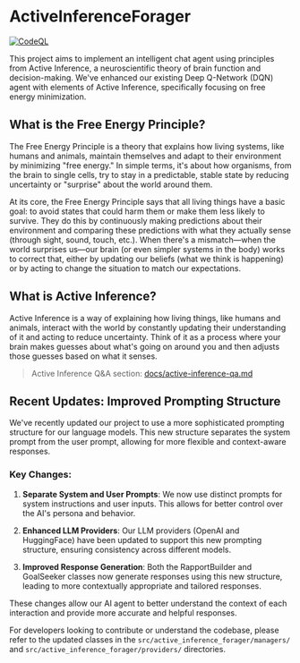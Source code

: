 # ActiveInferenceForager

[![CodeQL](https://github.com/leonvanbokhorst/ActiveInferenceForager/actions/workflows/github-code-scanning/codeql/badge.svg)](https://github.com/leonvanbokhorst/ActiveInferenceForager/actions/workflows/github-code-scanning/codeql)

This project aims to implement an intelligent chat agent using principles from Active Inference, a neuroscientific theory of brain function and decision-making. We've enhanced our existing Deep Q-Network (DQN) agent with elements of Active Inference, specifically focusing on free energy minimization.

## What is the Free Energy Principle?

The Free Energy Principle is a theory that explains how living systems, like humans and animals, maintain themselves and adapt to their environment by minimizing "free energy." In simple terms, it's about how organisms, from the brain to single cells, try to stay in a predictable, stable state by reducing uncertainty or "surprise" about the world around them.

At its core, the Free Energy Principle says that all living things have a basic goal: to avoid states that could harm them or make them less likely to survive. They do this by continuously making predictions about their environment and comparing these predictions with what they actually sense (through sight, sound, touch, etc.). When there's a mismatch—when the world surprises us—our brain (or even simpler systems in the body) works to correct that, either by updating our beliefs (what we think is happening) or by acting to change the situation to match our expectations.

## What is Active Inference?

Active Inference is a way of explaining how living things, like humans and animals, interact with the world by constantly updating their understanding of it and acting to reduce uncertainty. Think of it as a process where your brain makes guesses about what's going on around you and then adjusts those guesses based on what it senses.

> Active Inference Q&A section: [docs/active-inference-qa.md](docs/active-inference-qa.md)

## Recent Updates: Improved Prompting Structure

We've recently updated our project to use a more sophisticated prompting structure for our language models. This new structure separates the system prompt from the user prompt, allowing for more flexible and context-aware responses.

### Key Changes:

1. **Separate System and User Prompts**: We now use distinct prompts for system instructions and user inputs. This allows for better control over the AI's persona and behavior.

2. **Enhanced LLM Providers**: Our LLM providers (OpenAI and HuggingFace) have been updated to support this new prompting structure, ensuring consistency across different models.

3. **Improved Response Generation**: Both the RapportBuilder and GoalSeeker classes now generate responses using this new structure, leading to more contextually appropriate and tailored responses.

These changes allow our AI agent to better understand the context of each interaction and provide more accurate and helpful responses.

For developers looking to contribute or understand the codebase, please refer to the updated classes in the `src/active_inference_forager/managers/` and `src/active_inference_forager/providers/` directories.
